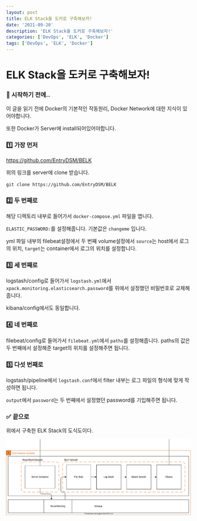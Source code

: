 ```yaml
---
layout: post
title: ELK Stack을 도커로 구축해보자!
date: '2021-09-20'
description: 'ELK Stack을 도커로 구축해보자!'
categories: ['DevOps', 'ELK', 'Docker']
tags: ['DevOps', 'ELK', 'Docker']
---
```

# ELK Stack을 도커로 구축해보자!

### 🎊 시작하기 전에..

이 글을 읽기 전에 Docker의 기본적인 작동원리, Docker Network에 대한 지식이 있어야합니다.

또한 Docker가 Server에 install되어있어야합니다.

### 1️⃣ 가장 먼저

https://github.com/EntryDSM/BELK

위의 링크를 server에 clone 받습니다.

`git clone https://github.com/EntryDSM/BELK`

### 2️⃣ 두 번째로

해당 디렉토리 내부로 들어가서 `docker-compose.yml` 파일을 엽니다.

`ELASTIC_PASSWORD:`를 설정해줍니다. 기본값은 `changeme` 입니다.

yml 파일 내부의 filebeat설정에서 두 번째 volume설정에서 `source`는 host에서 로그의 위치, `target`는 container에서 로그의 위치를 설정합니다.

### 3️⃣ 세 번째로

logstash/config로 들어가서 `logstash.yml`에서 `xpack.monitoring.elasticsearch.password`를 위에서 설정했던 비밀번호로 교체해줍니다.

kibana/config에서도 동일합니다.

### 4️⃣ 네 번째로

filebeat/config로 들어가서 `filebeat.yml`에서 `paths`를 설정해줍니다. paths의 값은 두 번째에서 설정해준 target의 위치를 설정해주면 됩니다.

### 5️⃣ 다섯 번째로

logstash/pipeline에서 `logstash.conf`에서 filter 내부는 로그 파일의 형식에 맞게 작성하면 됩니다.

`output`에서 `password`는 두 번째에서 설정했던 password를 기입해주면 됩니다.

### ✅ 끝으로

위에서 구축한 ELK Stack의 도식도이다.

![img](https://raw.githubusercontent.com/leeseojune53/yatudy/bfa3147e122d1f803d0e4711e86363e6209e0257/images/Log%20analysis%20flow.svg)